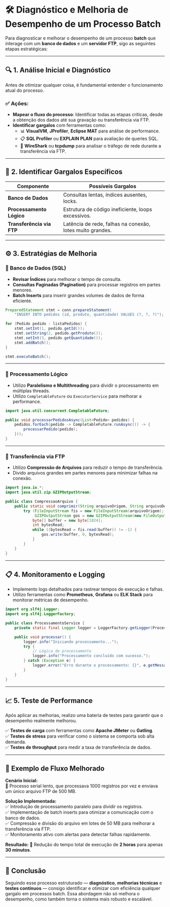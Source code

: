
# 🛠️ Diagnóstico e Melhoria de Desempenho de um Processo Batch

Para diagnosticar e melhorar o desempenho de um processo **batch** que interage com um **banco de dados** e um **servidor FTP**, sigo as seguintes etapas estratégicas:

---

## 🔍 1. Análise Inicial e Diagnóstico
Antes de otimizar qualquer coisa, é fundamental entender o funcionamento atual do processo.

### ✅ Ações:
- **Mapear o fluxo do processo**: Identificar todas as etapas críticas, desde a obtenção dos dados até sua gravação ou transferência via FTP.
- **Identificar gargalos** com ferramentas como:
  - 📊 **VisualVM**, **JProfiler**, **Eclipse MAT** para análise de performance.
  - 📋 **SQL Profiler** ou **EXPLAIN PLAN** para avaliação de queries SQL.
  - 📁 **WireShark** ou **tcpdump** para analisar o tráfego de rede durante a transferência via FTP.

---

## 🚦 2. Identificar Gargalos Específicos

| Componente                | Possíveis Gargalos                              |
|---------------------------|------------------------------------------------|
| **Banco de Dados**         | Consultas lentas, índices ausentes, locks.     |
| **Processamento Lógico**   | Estrutura de código ineficiente, loops excessivos. |
| **Transferência via FTP**  | Latência de rede, falhas na conexão, lotes muito grandes. |

---

## ⚙️ 3. Estratégias de Melhoria

### 🔹 Banco de Dados (SQL)
- **Revisar Índices** para melhorar o tempo de consulta.
- **Consultas Paginadas (Pagination)** para processar registros em partes menores.
- **Batch Inserts** para inserir grandes volumes de dados de forma eficiente.

```java
PreparedStatement stmt = conn.prepareStatement(
    "INSERT INTO pedidos (id, produto, quantidade) VALUES (?, ?, ?)");

for (Pedido pedido : listaPedidos) {
    stmt.setInt(1, pedido.getId());
    stmt.setString(2, pedido.getProduto());
    stmt.setInt(3, pedido.getQuantidade());
    stmt.addBatch();
}

stmt.executeBatch();
```

---

### 🔹 Processamento Lógico
- Utilizo **Paralelismo e Multithreading** para dividir o processamento em múltiplas threads.
- Utilizo `CompletableFuture` ou `ExecutorService` para melhorar a performance.

```java
import java.util.concurrent.CompletableFuture;

public void processarPedidosAsync(List<Pedido> pedidos) {
    pedidos.forEach(pedido -> CompletableFuture.runAsync(() -> {
        processarPedido(pedido);
    }));
}
```

---

### 🔹 Transferência via FTP
- Utilizo **Compressão de Arquivos** para reduzir o tempo de transferência.
- Divido arquivos grandes em partes menores para minimizar falhas na conexão.

```java
import java.io.*;
import java.util.zip.GZIPOutputStream;

public class CompressaoArquivo {
    public static void comprimir(String arquivoOrigem, String arquivoDestino) throws IOException {
        try (FileInputStream fis = new FileInputStream(arquivoOrigem);
             GZIPOutputStream gos = new GZIPOutputStream(new FileOutputStream(arquivoDestino))) {
            byte[] buffer = new byte[1024];
            int bytesRead;
            while ((bytesRead = fis.read(buffer)) != -1) {
                gos.write(buffer, 0, bytesRead);
            }
        }
    }
}
```

---

## 📋 4. Monitoramento e Logging
- Implemento logs detalhados para rastrear tempos de execução e falhas.
- Utilizo ferramentas como **Prometheus**, **Grafana** ou **ELK Stack** para monitorar métricas de desempenho.

```java
import org.slf4j.Logger;
import org.slf4j.LoggerFactory;

public class ProcessamentoService {
    private static final Logger logger = LoggerFactory.getLogger(ProcessamentoService.class);

    public void processar() {
        logger.info("Iniciando processamento...");
        try {
            // Lógica de processamento
            logger.info("Processamento concluído com sucesso.");
        } catch (Exception e) {
            logger.error("Erro durante o processamento: {}", e.getMessage());
        }
    }
}
```

---

## 📈 5. Teste de Performance
Após aplicar as melhorias, realizo uma bateria de testes para garantir que o desempenho realmente melhorou.

✅ **Testes de carga** com ferramentas como **Apache JMeter** ou **Gatling**.  
✅ **Testes de stress** para verificar como o sistema se comporta sob alta demanda.  
✅ **Testes de throughput** para medir a taxa de transferência de dados.

---

## 📌 Exemplo de Fluxo Melhorado
**Cenário Inicial:**  
🔻 Processo serial lento, que processava 1000 registros por vez e enviava um único arquivo FTP de 500 MB.  

**Solução Implementada:**  
✅ Introdução de processamento paralelo para dividir os registros.  
✅ Implementação de batch inserts para otimizar a comunicação com o banco de dados.  
✅ Compressão e divisão do arquivo em lotes de 50 MB para melhorar a transferência via FTP.  
✅ Monitoramento ativo com alertas para detectar falhas rapidamente.  

**Resultado:** 🚀 Redução do tempo total de execução de **2 horas** para apenas **30 minutos**.

---

## 🏁 Conclusão
Seguindo esse processo estruturado — **diagnóstico**, **melhorias técnicas** e **testes contínuos** — consigo identificar e otimizar com eficiência qualquer gargalo em processos batch. Essa abordagem não só melhora o desempenho, como também torna o sistema mais robusto e escalável.
